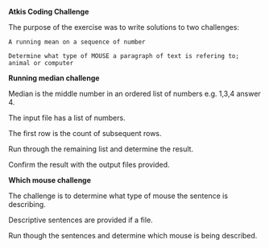 **Atkis Coding Challenge**

The purpose of the exercise was to write solutions to two challenges:

`A running mean on a sequence of number`

`Determine what type of MOUSE a paragraph of text is refering to; animal or computer`

**Running median challenge**

Median is the middle number in an ordered list of numbers e.g. 1,3,4 answer 4.

The input file has a list of numbers. 

The first row is the count of subsequent rows.

Run through the remaining list and determine the result.

Confirm the result with the output files provided.

**Which mouse challenge**

The challenge is to determine what type of mouse the sentence is describing.

Descriptive sentences are provided if a file. 

Run though the sentences and determine which mouse is being described.